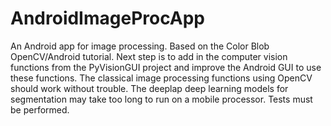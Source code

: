 # AndroidImageProcApp

An Android app for image processing. Based on the Color Blob OpenCV/Android tutorial.
Next step is to add in the computer vision functions from the PyVisionGUI project and improve the Android GUI to use these functions.
The classical image processing functions using OpenCV should work without trouble. 
The deeplap deep learning models for segmentation may take too long to run on a mobile processor. Tests must be performed.
